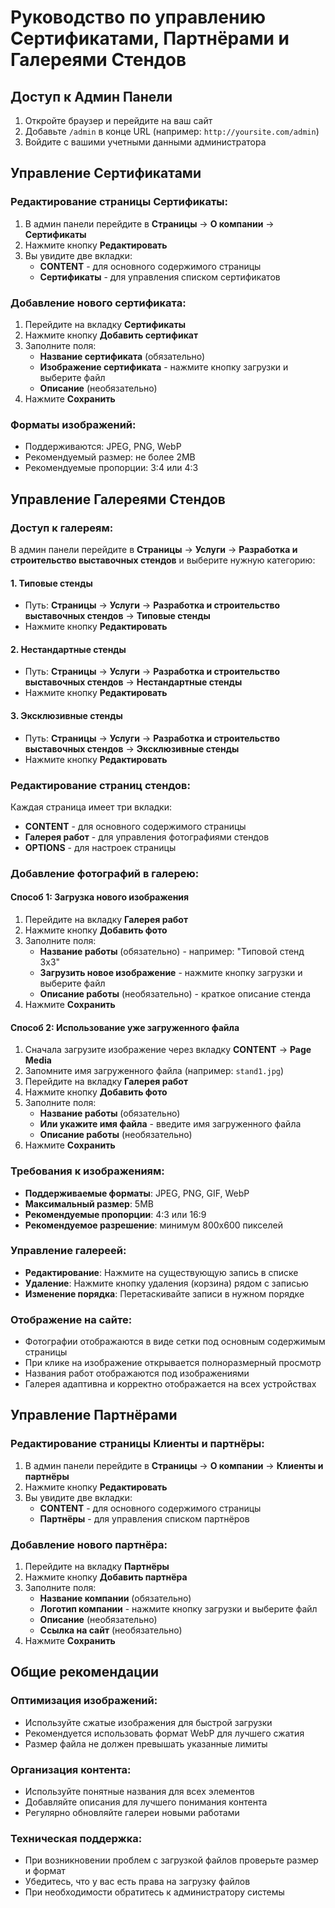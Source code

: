 # Руководство по управлению Сертификатами, Партнёрами и Галереями Стендов

## Доступ к Админ Панели
1. Откройте браузер и перейдите на ваш сайт
2. Добавьте `/admin` в конце URL (например: `http://yoursite.com/admin`)
3. Войдите с вашими учетными данными администратора

## Управление Сертификатами

### Редактирование страницы Сертификаты:
1. В админ панели перейдите в **Страницы** → **О компании** → **Сертификаты**
2. Нажмите кнопку **Редактировать**
3. Вы увидите две вкладки:
   - **CONTENT** - для основного содержимого страницы
   - **Сертификаты** - для управления списком сертификатов

### Добавление нового сертификата:
1. Перейдите на вкладку **Сертификаты**
2. Нажмите кнопку **Добавить сертификат**
3. Заполните поля:
   - **Название сертификата** (обязательно)
   - **Изображение сертификата** - нажмите кнопку загрузки и выберите файл
   - **Описание** (необязательно)
4. Нажмите **Сохранить**

### Форматы изображений:
- Поддерживаются: JPEG, PNG, WebP
- Рекомендуемый размер: не более 2MB
- Рекомендуемые пропорции: 3:4 или 4:3

## Управление Галереями Стендов

### Доступ к галереям:
В админ панели перейдите в **Страницы** → **Услуги** → **Разработка и строительство выставочных стендов** и выберите нужную категорию:

#### 1. Типовые стенды
- Путь: **Страницы** → **Услуги** → **Разработка и строительство выставочных стендов** → **Типовые стенды**
- Нажмите кнопку **Редактировать**

#### 2. Нестандартные стенды  
- Путь: **Страницы** → **Услуги** → **Разработка и строительство выставочных стендов** → **Нестандартные стенды**
- Нажмите кнопку **Редактировать**

#### 3. Эксклюзивные стенды
- Путь: **Страницы** → **Услуги** → **Разработка и строительство выставочных стендов** → **Эксклюзивные стенды**
- Нажмите кнопку **Редактировать**

### Редактирование страниц стендов:
Каждая страница имеет три вкладки:
- **CONTENT** - для основного содержимого страницы
- **Галерея работ** - для управления фотографиями стендов
- **OPTIONS** - для настроек страницы

### Добавление фотографий в галерею:

#### Способ 1: Загрузка нового изображения
1. Перейдите на вкладку **Галерея работ**
2. Нажмите кнопку **Добавить фото**
3. Заполните поля:
   - **Название работы** (обязательно) - например: "Типовой стенд 3x3"
   - **Загрузить новое изображение** - нажмите кнопку загрузки и выберите файл
   - **Описание работы** (необязательно) - краткое описание стенда
4. Нажмите **Сохранить**

#### Способ 2: Использование уже загруженного файла
1. Сначала загрузите изображение через вкладку **CONTENT** → **Page Media**
2. Запомните имя загруженного файла (например: `stand1.jpg`)
3. Перейдите на вкладку **Галерея работ**
4. Нажмите кнопку **Добавить фото**
5. Заполните поля:
   - **Название работы** (обязательно)
   - **Или укажите имя файла** - введите имя загруженного файла
   - **Описание работы** (необязательно)
6. Нажмите **Сохранить**

### Требования к изображениям:
- **Поддерживаемые форматы**: JPEG, PNG, GIF, WebP
- **Максимальный размер**: 5MB
- **Рекомендуемые пропорции**: 4:3 или 16:9
- **Рекомендуемое разрешение**: минимум 800x600 пикселей

### Управление галереей:
- **Редактирование**: Нажмите на существующую запись в списке
- **Удаление**: Нажмите кнопку удаления (корзина) рядом с записью
- **Изменение порядка**: Перетаскивайте записи в нужном порядке

### Отображение на сайте:
- Фотографии отображаются в виде сетки под основным содержимым страницы
- При клике на изображение открывается полноразмерный просмотр
- Названия работ отображаются под изображениями
- Галерея адаптивна и корректно отображается на всех устройствах

## Управление Партнёрами

### Редактирование страницы Клиенты и партнёры:
1. В админ панели перейдите в **Страницы** → **О компании** → **Клиенты и партнёры**
2. Нажмите кнопку **Редактировать**
3. Вы увидите две вкладки:
   - **CONTENT** - для основного содержимого страницы
   - **Партнёры** - для управления списком партнёров

### Добавление нового партнёра:
1. Перейдите на вкладку **Партнёры**
2. Нажмите кнопку **Добавить партнёра**
3. Заполните поля:
   - **Название компании** (обязательно)
   - **Логотип компании** - нажмите кнопку загрузки и выберите файл
   - **Описание** (необязательно)
   - **Ссылка на сайт** (необязательно)
4. Нажмите **Сохранить**

## Общие рекомендации

### Оптимизация изображений:
- Используйте сжатые изображения для быстрой загрузки
- Рекомендуется использовать формат WebP для лучшего сжатия
- Размер файла не должен превышать указанные лимиты

### Организация контента:
- Используйте понятные названия для всех элементов
- Добавляйте описания для лучшего понимания контента
- Регулярно обновляйте галереи новыми работами

### Техническая поддержка:
- При возникновении проблем с загрузкой файлов проверьте размер и формат
- Убедитесь, что у вас есть права на загрузку файлов
- При необходимости обратитесь к администратору системы 